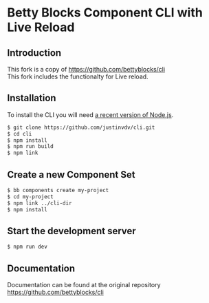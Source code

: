 # Betty Blocks Component CLI with Live Reload

## Introduction

This fork is a copy of https://github.com/bettyblocks/cli <br />
This fork includes the functionalty for Live reload.

## Installation

To install the CLI you will need [a recent version of Node.js](https://nodejs.org/en/).

```bash
$ git clone https://github.com/justinvdv/cli.git
$ cd cli
$ npm install
$ npm run build
$ npm link
```

## Create a new Component Set

```bash
$ bb components create my-project
$ cd my-project
$ npm link ../cli-dir
$ npm install
```

## Start the development server

```bash
$ npm run dev
```

## Documentation

Documentation can be found at the original repository https://github.com/bettyblocks/cli
